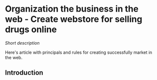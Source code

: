 # Organization the business in the web - Create webstore for selling drugs online

_Short description_

Here's article with principals and rules for creating successfully market in the web.

## Introduction
